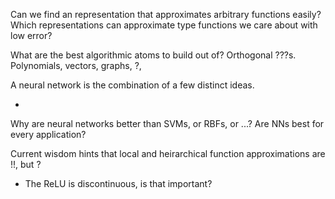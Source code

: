 Can we find an representation that approximates arbitrary functions easily?
Which representations can approximate type functions we care about with low error?
<!-- Does low error really matter? Does that constrain the volume of low minima?
But how easy are the minima to find?-->

What are the best algorithmic atoms to build out of?
Orthogonal ???s. Polynomials, vectors, graphs, ?,

A neural network is the combination of a few distinct ideas.

*

Why are neural networks better than SVMs, or RBFs, or ...? Are NNs best for every application?

Current wisdom hints that local and heirarchical function approximations are !!, but ?
* The ReLU is discontinuous, is that important?
